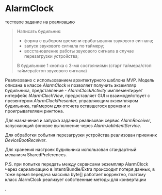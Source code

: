 # AlarmClock
тестовое задание на реализацию
<blockquote>Написать будильник:
<ul>
 <li>форма с выбором времени срабатывания звукового сигнала;
 <li>запуск звукового сигнала по таймеру;
 <li>восстановление работы звукового сигнала в случае перезагрузки устройства;
</ul>
В будильнике 1 кнопка с 3-мя состояниями (старт таймера/стоп таймера/стоп звукового сигнала)</blockquote>

<p>Реализовано с использованием архитектурного шаблона MVP. Модель описана в классе <i>AlarmClock</i> и 
позволяет получить экземпляр будильника, представление - <i>AlarmClockActivity</i> имплементирует интерфейс
<i>IAlarmClockView</i>, предоставляет GUI и взаимодействует с презентером <i>AlarmClockPresenter</i>, управляющим экземпляром будильника,
таймером для отсчета оставшегося времени и проигрывателяем рингтона.</p>
<p>Для назначения и запуска задания реализован сервис <i>AlarmReceiver</i>, запускающий фоновое выполнение через 
<i>AlarmJobIntentService</i>.</p>
<p>Для обработки события перезагрузки устройства реализован приемник <i>DeviceBootReceiver</i>.</p>
<p>Для хранения настроек будильника использован стандартный механизм SharedPreferences.</p>
<p>P.S. при попытке передать между сервисами экземпляр AlarmClock через сериализацию в Intent/Bundle/Extra происходит
потеря данных, в тоже время передача массива byte[] работает корректно, поэтому класс AlarmClock реализует собственные методы
для конвертации</p>.
